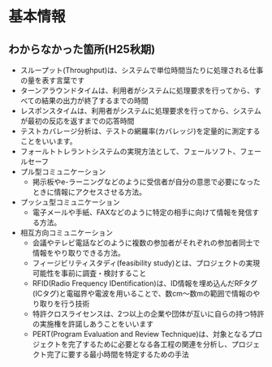 # 基本情報

## わからなかった箇所(H25秋期)

* スループット(Throughput)は、システムで単位時間当たりに処理される仕事の量を表す言葉です
* ターンアラウンドタイムは、利用者がシステムに処理要求を行ってから、すべての結果の出力が終了するまでの時間
* レスポンスタイムは、利用者がシステムに処理要求を行ってから、システムが最初の反応を返すまでの応答時間
* テストカバレージ分析は、テストの網羅率(カバレッジ)を定量的に測定することをいいます。
* フォールトトレラントシステムの実現方法として、フェールソフト、フェールセーフ
* プル型コミュニケーション
  * 掲示板やe-ラーニングなどのように受信者が自分の意思で必要になったときに情報にアクセスさせる方法。
* プッシュ型コミュニケーション
  * 電子メールや手紙、FAXなどのように特定の相手に向けて情報を発信する方法。
* 相互方向コミュニケーション
  * 会議やテレビ電話などのように複数の参加者がそれぞれの参加者同士で情報をやり取りできる方法。
  * フィージビリティスタディ(feasibility study)とは、プロジェクトの実現可能性を事前に調査・検討すること
  * RFID(Radio Frequency IDentification)は、ID情報を埋め込んだRFタグ(ICタグ)と電磁界や電波を用いることで、数cm～数mの範囲で情報のやり取りを行う技術
  * 特許クロスライセンスは、2つ以上の企業や団体が互いに自らの持つ特許の実施権を許諾しあうことをいいます
  * PERT(Program Evaluation and Review Technique)は、対象となるプロジェクトを完了するために必要となる各工程の関連を分析し、プロジェクト完了に要する最小時間を特定するための手法
